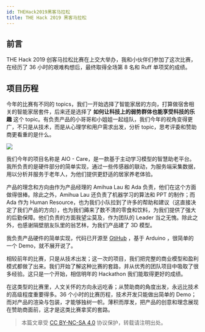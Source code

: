 ```yaml
---
id: THEHack2019黑客马拉松
title: THE Hack 2019 黑客马拉松
---
```


## 前言

THE Hack 2019 创客马拉松比赛在上交大举办，我和小伙伴们参加了这次比赛，在经历了 36 小时的艰难构想后，最终取得全场第 8 名和 Ruff 单项奖的成绩。

## 项目历程

今年的比赛有不同的 topics，我们一开始选择了智能家居的方向，打算做宿舍相关的智能家居套件，后来还是选择了 **如何让科技上的弱势群体也能享受科技的乐趣** 这个 topic。有负责产品的小哥哥和小姐姐一起组队，我们今年的视角变得更广，不只是从技术，而是从心理学和用户需求出发，分析 topic，思考评委和赞助商更看重的是什么。

![](https://wiki-media-1253965369.cos.ap-guangzhou.myqcloud.com/img/72fa421a32841af4c9cb339132b30fe.jpg)

我们今年的项目名称是 AIO - Care，是一款基于主动学习模型的智慧助老平台。我所负责的是硬件部分的简单实现，通过一些传感器的联动，为服务端采集数据，用以分析并服务于老年人，为他们提供更舒适的居家养老体验。

产品的理念和方向由作为产品经理的 Amihua Lau 和 Ada 负责，他们在这个方面做得很棒。除此之外，Amihua Lau 还负责了机器学习的算法和 PPT 的制作；而 Ada 作为 Human Resource，也为我们小队拉到了许多的帮助和建议（这直接决定了我们产品的方向），也为我们薅来了数不清的零食和饮料，为我们提供了强大的后勤保障。他们负责的方面我望尘莫及，作为团队的 Leader 当之无愧。除此之外，也感谢隔壁朋友队里的翁艺林，为我们产品建了 3D 模型。

我负责产品硬件的简单实现，代码已开源至 [GtiHub](https://github.com/linyuxuanlin/Project-of-THE-Hack) ，基于 Arduino ，很简单的一个 Demo，就不展开说了。

相较前年的比赛，只是从技术出发；这一次的项目，我们把完整的商业模型和盈利模式都做了出来。我们开始了解这种比赛的套路，并从优秀的团队项目中吸取了很多经验。这只是一个开始，相信明年的 Hackathon 我们能取得更好的成绩。

在这类型的比赛里，人文关怀的方向永远吃香；从赞助商的角度出发，永远比技术的高级程度重要得多。36 个小时的比赛历程，技术开发只能做出简单的 Demo；而对产品的渲染与包装，才能够独树一帜。薄积而厚发，把产品的创意和理念展现在赞助商面前，这才是这类比赛拿奖的套路。



> 本篇文章受 [CC BY-NC-SA 4.0](https://creativecommons.org/licenses/by/4.0/deed.zh) 协议保护，转载请注明出处。

